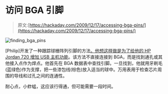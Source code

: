 # 访问 BGA 引脚

> 原文:[https://hackaday.com/2009/12/17/accessing-bga-pins/](https://hackaday.com/2009/12/17/accessing-bga-pins/)

![](../Images/f76e4c7bc672eace52d4787e3b0113e2.png "finding_bga_pins")

[Philip]开发了一种跟踪球栅阵列引脚的方法[。他想这样做是为了](http://jlime.com/mw4/index.php/Accessing_BGA_pins)[给他的 HP Jordan 720 增加 USB 主机功能](http://jlime.com/mw4/index.php/Hardware_documentation_jornada700_usbhost)。该方法不直接连接到 BGA，而是找到通孔或其他接入点作为焊点。他首先在 BGA 数据表中查找引脚。一旦找到，他就用牙刷毛(蓝绿色)作为支撑，把一些漆包线(棕色)放入适当的球中。万用表用于检查芯片周围的导线和过孔之间的连通性。

耐心点，小蚱蜢，这应该行得通，但可能需要一段时间。